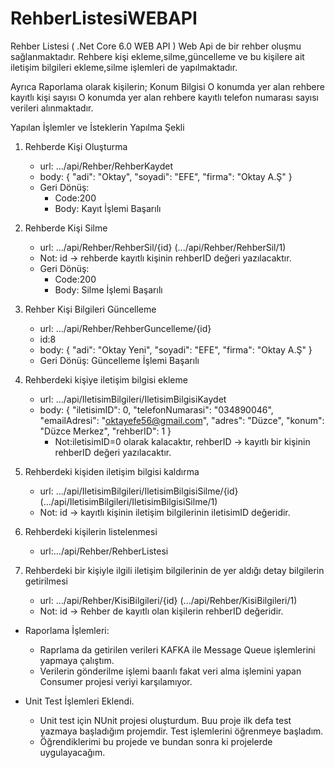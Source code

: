 # RehberListesiWEBAPI
Rehber Listesi ( .Net Core 6.0 WEB API )
Web Api de bir rehber oluşmu sağlanmaktadır. Rehbere kişi ekleme,silme,güncelleme
ve bu kişilere ait iletişim bilgileri ekleme,silme işlemleri de yapılmaktadır.

Ayrıca Raporlama olarak kişilerin;
Konum Bilgisi
O konumda yer alan rehbere kayıtlı kişi sayısı
O konumda yer alan rehbere kayıtlı telefon numarası sayısı
verileri alınmaktadır.

Yapılan İşlemler ve İsteklerin Yapılma Şekli
1. Rehberde Kişi Oluşturma
   - url: .../api/Rehber/RehberKaydet
   - body: 
        {
          "adi": "Oktay",
          "soyadi": "EFE",
          "firma": "Oktay A.Ş"
        }
   - Geri Dönüş:
     - Code:200
     - Body: Kayıt İşlemi Başarılı
    
    
2. Rehberde Kişi Silme
   - url: .../api/Rehber/RehberSil/{id} (.../api/Rehber/RehberSil/1)
   - Not: id -> rehberde kayıtlı kişinin rehberID değeri yazılacaktır.
    - Geri Dönüş:
      - Code:200
      - Body: Silme İşlemi Başarılı
 
3. Rehber Kişi Bilgileri Güncelleme
   - url: .../api/Rehber/RehberGuncelleme/{id}
   - id:8
   - body: 
      {
        "adi": "Oktay Yeni",
        "soyadi": "EFE",
        "firma": "Oktay A.Ş"
      }
   - Geri Dönüş: Güncelleme İşlemi Başarılı
  
4. Rehberdeki kişiye iletişim bilgisi ekleme
   - url: .../api/IletisimBilgileri/IletisimBilgisiKaydet
   - body: 
        {
          "iletisimID": 0,
          "telefonNumarasi": "034890046",
          "emailAdresi": "oktayefe56@gmail.com",
          "adres": "Düzce",
          "konum": "Düzce Merkez",
          "rehberID": 1
        }
     - Not:iletisimID=0 olarak kalacaktır, rehberID -> kayıtlı bir kişinin rehberID değeri yazılacaktır.
        
        
5. Rehberdeki kişiden iletişim bilgisi kaldırma
   - url: .../api/IletisimBilgileri/IletisimBilgisiSilme/{id} (.../api/IletisimBilgileri/IletisimBilgisiSilme/1)
   - Not: id -> kayıtlı kişinin iletişim bilgilerinin iletisimID değeridir.
  
  
6. Rehberdeki kişilerin listelenmesi
   - url:.../api/Rehber/RehberListesi
  
  
7. Rehberdeki bir kişiyle ilgili iletişim bilgilerinin de yer aldığı detay bilgilerin getirilmesi
   - url: .../api/Rehber/KisiBilgileri/{id} (.../api/Rehber/KisiBilgileri/1)
   - Not: id -> Rehber de kayıtlı olan kişilerin rehberID değeridir.
  
  
- Raporlama İşlemleri:
  - Raprlama da getirilen verileri KAFKA ile Message Queue işlemlerini yapmaya çalıştım.
  - Verilerin gönderilme işlemi baarılı fakat veri alma işlemini yapan Consumer projesi veriyi karşılamıyor. 
  
- Unit Test İşlemleri Eklendi.
  - Unit test için NUnit projesi oluşturdum. Buu proje ilk defa test yazmaya başladığım projemdir. Test işlemlerini öğrenmeye başladım.
  - Öğrendiklerimi bu projede ve bundan sonra ki projelerde uygulayacağım.
  

